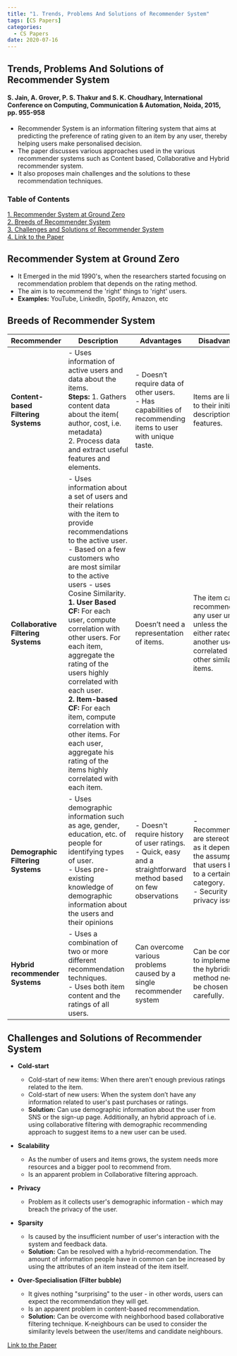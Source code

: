 ```yaml
---
title: "1. Trends, Problems And Solutions of Recommender System"
tags: [CS Papers]
categories:
  - CS Papers
date: 2020-07-16
---
```



## **Trends, Problems And Solutions of Recommender System**
#### S. Jain, A. Grover, P. S. Thakur and S. K. Choudhary, International Conference on Computing, Communication & Automation, Noida, 2015, pp. 955-958


- Recommender System is an information filtering system that aims at predicting the preference of rating given to an item by any user, thereby helping users make personalised decision.
- The paper discusses various approaches used in the various recommender systems such as Content based, Collaborative and Hybrid recommender system.   
- It also proposes main challenges and the solutions to these recommendation techniques.




### Table of Contents
[1. Recommender System at Ground Zero](#recommender-system-at-ground-zero)   
[2. Breeds of Recommender System](#breeds-of-recommender-system)  
[3. Challenges and Solutions of Recommender System](#challenges-and-solutions-of-recommender-system)   
[4. Link to the Paper](https://ieeexplore.ieee.org/document/7148534)



## Recommender System at Ground Zero
- It Emerged in the mid 1990's, when the researchers started focusing on recommendation problem that depends on the rating method.
- The aim is to recommend the 'right' things to  'right' users.
- **Examples:** YouTube, LinkedIn, Spotify, Amazon, etc


## Breeds of Recommender System
| Recommender | Description | Advantages | Disadvantages |   
| ----------- | ------------------ | ----------- | ----------- |  
| **Content-based Filtering Systems** | - Uses information of active users and data about the items. <br> **Steps:** 1. Gathers content data about the item( author, cost, i.e. metadata)<br>2. Process data and extract useful features and elements. | - Doesn’t require data of other users.  <br> - Has capabilities of recommending items to user with unique taste. | Items are limited to their initial descriptions or features. |
| **Collaborative Filtering Systems** | - Uses information about a set of users and their relations with the item to provide recommendations to the active user. <br> - Based on a few customers who are most similar to the active users - uses Cosine Similarity. <br> **1. User Based CF:** For each user, compute correlation with other users. For each item, aggregate the rating of the users highly correlated with each user. <br> **2. Item-based CF:** For each item, compute correlation with other items. For each user, aggregate his rating of the items highly correlated with each item. | Doesn’t need a representation of items. | The item can’t be recommended to any user until and unless the item is either rated by another user(s) or correlated with other similar items.|
| **Demographic Filtering Systems** | - Uses demographic information such as age, gender, education, etc. of people for identifying types of user. <br> - Uses pre-existing knowledge of demographic information about the users and their opinions | - Doesn't require history of user ratings. <br> - Quick, easy and a straightforward method based on few observations | - Recommendations are stereotypical, as it depends on the assumption that users belong to a certain category. <br> - Security and privacy issues. |
| **Hybrid recommender Systems** | - Uses a combination of two or more different recommendation techniques. <br> - Uses both item content and the ratings of all users. | Can overcome various problems caused by a single recommender system | Can be complex to implement as the hybridisation method needs to be chosen carefully. |



## Challenges and Solutions of Recommender System
- **Cold-start**
  - Cold-start of new items: When there aren't enough previous ratings related to the item.
  - Cold-start of new users: When the system don’t have any information related to user's past purchases or ratings.
  - **Solution:** Can use demographic information about the user from SNS or the sign-up page. Additionally, an hybrid approach of i.e. using collaborative filtering with demographic recommending approach to suggest items to a new user can be used.

- **Scalability**
  - As the number of users and items grows, the system needs more resources and a bigger pool to recommend from.
  - Is an apparent problem in Collaborative filtering approach.

- **Privacy**
  - Problem as it collects user's demographic information - which may breach the privacy of the user.

- **Sparsity**
  - Is caused by the insufficient number of user's interaction with the system and feedback data.
  - **Solution:** Can be resolved with a hybrid-recommendation. The amount of information people have in common can be increased by using the attributes of an item instead of the item itself.

- **Over-Specialisation (Filter bubble)**
  - It gives nothing "surprising" to the user - in other words, users can expect the recommendation they will get.
  - Is an apparent problem in content-based recommendation.
  - **Solution:** Can be overcome with neighborhood based collaborative filtering technique. K-neighbours can be used to consider the similarity levels between the user/items and candidate neighbours.


[Link to the Paper](https://ieeexplore.ieee.org/document/7148534)
